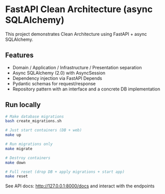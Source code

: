 # FastAPI Clean Architecture (async SQLAlchemy)


This project demonstrates Clean Architecture using FastAPI + async SQLAlchemy.


## Features

- Domain / Application / Infrastructure / Presentation separation
- Async SQLAlchemy (2.0) with AsyncSession
- Dependency injection via FastAPI Depends
- Pydantic schemas for request/response
- Repository pattern with an interface and a concrete DB implementation


## Run locally

```bash
# Make database migrations
bash create_migrations.sh

# Just start containers (DB + web)
make up

# Run migrations only
make migrate

# Destroy containers
make down

# Full reset (drop DB + apply migrations + start app)
make reset
```


See API docs: http://127.0.0.1:8000/docs and interact with the endpoints
